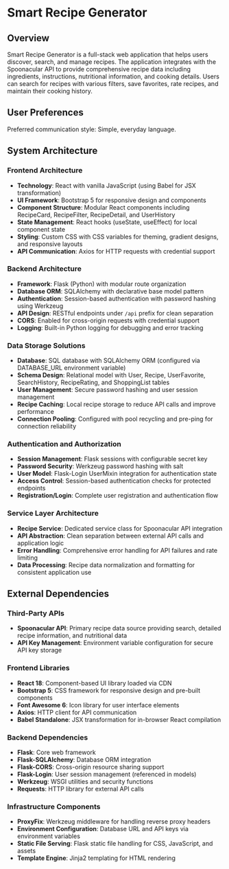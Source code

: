 # Smart Recipe Generator

## Overview

Smart Recipe Generator is a full-stack web application that helps users discover, search, and manage recipes. The application integrates with the Spoonacular API to provide comprehensive recipe data including ingredients, instructions, nutritional information, and cooking details. Users can search for recipes with various filters, save favorites, rate recipes, and maintain their cooking history.

## User Preferences

Preferred communication style: Simple, everyday language.

## System Architecture

### Frontend Architecture
- **Technology**: React with vanilla JavaScript (using Babel for JSX transformation)
- **UI Framework**: Bootstrap 5 for responsive design and components
- **Component Structure**: Modular React components including RecipeCard, RecipeFilter, RecipeDetail, and UserHistory
- **State Management**: React hooks (useState, useEffect) for local component state
- **Styling**: Custom CSS with CSS variables for theming, gradient designs, and responsive layouts
- **API Communication**: Axios for HTTP requests with credential support

### Backend Architecture
- **Framework**: Flask (Python) with modular route organization
- **Database ORM**: SQLAlchemy with declarative base model pattern
- **Authentication**: Session-based authentication with password hashing using Werkzeug
- **API Design**: RESTful endpoints under `/api` prefix for clean separation
- **CORS**: Enabled for cross-origin requests with credential support
- **Logging**: Built-in Python logging for debugging and error tracking

### Data Storage Solutions
- **Database**: SQL database with SQLAlchemy ORM (configured via DATABASE_URL environment variable)
- **Schema Design**: Relational model with User, Recipe, UserFavorite, SearchHistory, RecipeRating, and ShoppingList tables
- **User Management**: Secure password hashing and user session management
- **Recipe Caching**: Local recipe storage to reduce API calls and improve performance
- **Connection Pooling**: Configured with pool recycling and pre-ping for connection reliability

### Authentication and Authorization
- **Session Management**: Flask sessions with configurable secret key
- **Password Security**: Werkzeug password hashing with salt
- **User Model**: Flask-Login UserMixin integration for authentication state
- **Access Control**: Session-based authentication checks for protected endpoints
- **Registration/Login**: Complete user registration and authentication flow

### Service Layer Architecture
- **Recipe Service**: Dedicated service class for Spoonacular API integration
- **API Abstraction**: Clean separation between external API calls and application logic
- **Error Handling**: Comprehensive error handling for API failures and rate limiting
- **Data Processing**: Recipe data normalization and formatting for consistent application use

## External Dependencies

### Third-Party APIs
- **Spoonacular API**: Primary recipe data source providing search, detailed recipe information, and nutritional data
- **API Key Management**: Environment variable configuration for secure API key storage

### Frontend Libraries
- **React 18**: Component-based UI library loaded via CDN
- **Bootstrap 5**: CSS framework for responsive design and pre-built components
- **Font Awesome 6**: Icon library for user interface elements
- **Axios**: HTTP client for API communication
- **Babel Standalone**: JSX transformation for in-browser React compilation

### Backend Dependencies
- **Flask**: Core web framework
- **Flask-SQLAlchemy**: Database ORM integration
- **Flask-CORS**: Cross-origin resource sharing support
- **Flask-Login**: User session management (referenced in models)
- **Werkzeug**: WSGI utilities and security functions
- **Requests**: HTTP library for external API calls

### Infrastructure Components
- **ProxyFix**: Werkzeug middleware for handling reverse proxy headers
- **Environment Configuration**: Database URL and API keys via environment variables
- **Static File Serving**: Flask static file handling for CSS, JavaScript, and assets
- **Template Engine**: Jinja2 templating for HTML rendering